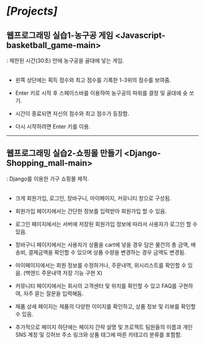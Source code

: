  # *[Projects]*
 
## 웹프로그래밍 실습1-농구공 게임 <Javascript-basketball_game-main>

 

  : 제한된 시간(30초) 안에 농구공을 골대에 넣는 게임.<br/><br/>
  
  
   
   - 왼쪽 상단에는 획득 점수와 최고 점수를 기록한 1-3위의 점수를 보여줌.
   
   
   - Enter 키로 시작 후 스페이스바를 이용하여 농구공의 파워를 결정 및 골대에 슛 쏘기.
   
   
   - 시간이 종료되면 자신의 점수와 최고 점수가 등장함. 
   
   
   - 다시 시작하려면 Enter 키를 이용.
   
  
----



## 웹프로그래밍 실습2-쇼핑몰 만들기 <Django-Shopping_mall-main>



  : Django를 이용한 가구 쇼핑몰 제작.<br/><br/>
  
  
   
   - 크게 회원가입, 로그인, 장바구니, 마이페이지, 커뮤니티 창으로 구성됨.
   
   
   - 회원가입 페이지에서는 간단한 정보를 입력받아 회원가입 할 수 있음.
   
   
   - 로그인 페이지에서는 서버에 저장된 회원가입 정보에 따라서 사용자가 로그인 할 수 있음.
   
   
   - 장바구니 페이지에서는 사용자가 상품을 cart에 넣을 경우 담은 물건의 총 금액, 배송비, 결제금액을 확인할 수 있으며 상품 수량을 변경하는 경우 금액도 변경됨.
   
   
   - 마이페이지에서는 회원 정보를 수정하거나, 주문내역, 위시리스트를 확인할 수 있음. (백엔드 주문내역 저장 기능 구현 X)
   
   
   - 커뮤니티 페이지에서는 회사의 고객센터 및 위치를 확인할 수 있고 FAQ를 구현하여, 자주 묻는 질문을 입력해둠.
   
   
   - 제품 상세 페이지는 제품의 다양한 이미지를 확인하고, 상품 정보 및 리뷰를 확인할 수 있음.
   
   
   - 추가적으로 페이지 하단에는 페이지 간략 설명 및 프로젝트 팀원들의 이름과 개인 SNS 계정 및 깃허브 주소 링크와 상품 태그에 따른 카테고리 분류를 포함함.
   
   


